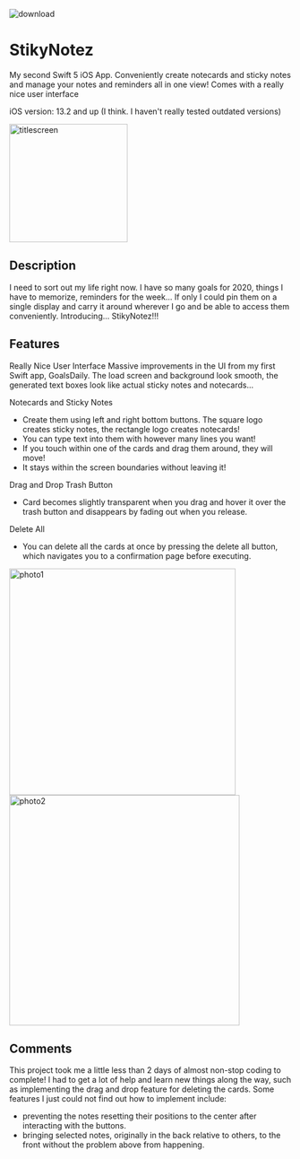 ![download](https://user-images.githubusercontent.com/54069717/71476026-fcf71500-27b0-11ea-8027-5eb0df3fe527.png)
# StikyNotez
My second Swift 5 iOS App. Conveniently create notecards and sticky notes and manage your notes and reminders all in one view! Comes with a really nice user interface

iOS version: 13.2 and up (I think. I haven't really tested outdated versions)

<img width="211" alt="titlescreen" src="https://user-images.githubusercontent.com/54069717/71475766-a806cf00-27af-11ea-9aff-4b0500bf2951.png">

## Description
I need to sort out my life right now. I have so many goals for 2020, things I have to memorize, reminders for the week... If only I could pin them on a single display and carry it around wherever I go and be able to access them conveniently.
Introducing... StikyNotez!!!

## Features
Really Nice User Interface
Massive improvements in the UI from my first Swift app, GoalsDaily. The load screen and background look smooth, the generated text boxes look like actual sticky notes and notecards...

Notecards and Sticky Notes
* Create them using left and right bottom buttons. The square logo creates sticky notes, the rectangle logo creates notecards!
* You can type text into them with however many lines you want!
* If you touch within one of the cards and drag them around, they will move!
* It stays within the screen boundaries without leaving it!

Drag and Drop Trash Button
* Card becomes slightly transparent when you drag and hover it over the trash button and disappears by fading out when you release.

Delete All
* You can delete all the cards at once by pressing the delete all button, which navigates you to a confirmation page before executing.

<img width="404" alt="photo1" src="https://user-images.githubusercontent.com/54069717/71475768-ab01bf80-27af-11ea-9ee0-2596d734412f.png">
<img width="411" alt="photo2" src="https://user-images.githubusercontent.com/54069717/71475773-ad641980-27af-11ea-8a5d-85aef9f07de4.png">

## Comments
This project took me a little less than 2 days of almost non-stop coding to complete! I had to get a lot of help and learn new things along the way, such as implementing the drag and drop feature for deleting the cards.
Some features I just could not find out how to implement include:
* preventing the notes resetting their positions to the center after interacting with the buttons.
* bringing selected notes, originally in the back relative to others, to the front without the problem above from happening.
